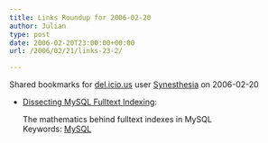 ```yaml
---
title: Links Roundup for 2006-02-20
author: Julian
type: post
date: 2006-02-20T23:00:00+00:00
url: /2006/02/21/links-23-2/

---
```

Shared bookmarks for [del.icio.us][1] user  [Synesthesia][2] on 2006-02-20

  * [Dissecting MySQL Fulltext Indexing][3]:
  
    The mathematics behind fulltext indexes in MySQL   
    Keywords: [MySQL][4]

 [1]: http://del.icio.us/
 [2]: http://del.icio.us/synesthesia
 [3]: http://epsilondelta.wordpress.com/2006/02/08/dissecting-mysql-fulltext-indexing/ "http://epsilondelta.wordpress.com/2006/02/08/dissecting-mysql-fulltext-indexing/"
 [4]: http://del.icio.us/synesthesia/MySQL